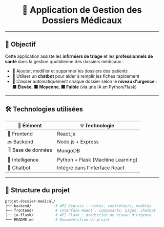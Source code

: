 <h1 align="center">🏥 Application de Gestion des Dossiers Médicaux</h1>

---

## 🧾 Objectif

Cette application assiste les **infirmiers de triage** et les **professionnels de santé** dans la gestion quotidienne des dossiers médicaux :

- 📝 Ajouter, modifier et supprimer les dossiers des patients
- 🤖 Utiliser un **chatbot** pour aider à remplir les fiches rapidement
- 🧠 Classer automatiquement chaque dossier selon le **niveau d'urgence** :  
  **🟥 Élevée**, **🟧 Moyenne**, **🟩 Faible** (via une IA en Python/Flask)

---

## 🛠️ Technologies utilisées

| 🔧 Élément          | 💡 Technologie              |
|---------------------|-----------------------------|
| 🎨 Frontend         | React.js                    |
| 🔙 Backend          | Node.js + Express           |
| 🗄️ Base de données | MongoDB                     |
| 🧠 Intelligence     | Python + Flask (Machine Learning) |
| 🤖 Chatbot          | Intégré dans l’interface React |

---

## 📁 Structure du projet

```bash
projet-dossier-medical/
├── backend/           # API Express : routes, contrôleurs, modèles
├── frontend/          # Interface React : composants, pages, chatbot
├── ia-flask/          # API Flask : prédiction du niveau d'urgence
└── README.md          # Documentation du projet
